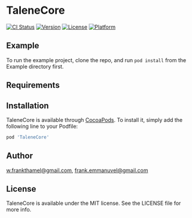 # TaleneCore

[![CI Status](https://img.shields.io/travis/w.frankthamel@gmail.com/TaleneCore.svg?style=flat)](https://travis-ci.org/w.frankthamel@gmail.com/TaleneCore)
[![Version](https://img.shields.io/cocoapods/v/TaleneCore.svg?style=flat)](https://cocoapods.org/pods/TaleneCore)
[![License](https://img.shields.io/cocoapods/l/TaleneCore.svg?style=flat)](https://cocoapods.org/pods/TaleneCore)
[![Platform](https://img.shields.io/cocoapods/p/TaleneCore.svg?style=flat)](https://cocoapods.org/pods/TaleneCore)

## Example

To run the example project, clone the repo, and run `pod install` from the Example directory first.

## Requirements

## Installation

TaleneCore is available through [CocoaPods](https://cocoapods.org). To install
it, simply add the following line to your Podfile:

```ruby
pod 'TaleneCore'
```

## Author

w.frankthamel@gmail.com, frank.emmanuvel@gmail.com

## License

TaleneCore is available under the MIT license. See the LICENSE file for more info.

